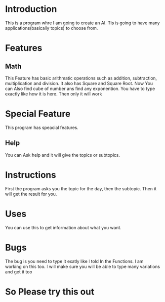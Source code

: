 # Introduction
This is a program whre I am going to create an AI. Tis is going to have many applications(basically topics) to choose from.
# Features
## Math
This Feature has basic arithmatic operations such as addition, subtraction, multiplication and division. It also has Square and Square Root. Now You can Also find cube of number ans find any exponention. You have to type exactly like how it is here. Then only it will work
# Special Feature
This program has speacial features.
## Help
You can Ask help and it will give the topics or subtopics.
# Instructions
First the program asks you the topic for the day, then the subtopic. Then it will get the result for you.
# Uses
You can use this to get information about what you want.
# Bugs
The bug is you need to type it exatly like I told In the Functions. I am working on this too. I will make sure you will be able to type many variations and get it too
# So Please try this out